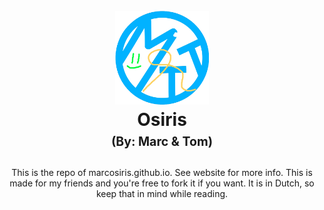 <h1 align="center">
  <br>
    <a href="https://marcosiris.github.io/"><img src="https://github.com/MarcOsiris/marcosiris.github.io/blob/main/images/MTT.png" alt="Osiris" width="150"></a>
  <br>
    <b>Osiris</b>
  <br>
    <sub><sup><b>(By: Marc & Tom)</b></sup></sub>
  <br>

</h1>

<p align="center">
  This is the repo of marcosiris.github.io. See website for more info. This is made for my friends and you're free to fork it if you want. It is in Dutch, so keep that in mind while reading.
